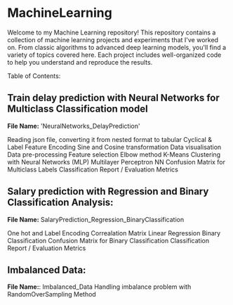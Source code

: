 # MachineLearning
Welcome to my Machine Learning repository!
This repository contains a collection of machine learning projects and experiments that I've worked on. From classic algorithms to advanced deep learning models, you'll find a variety of topics covered here. Each project includes well-organized code to help you understand and reproduce the results.

Table of Contents:

## Train delay prediction with Neural Networks for Multiclass Classification model

**File Name:** 'NeuralNetworks_DelayPrediction'

Reading json file, converting it from nested format to tabular
Cyclical & Label Feature Encoding
Sine and Cosine transformation
Data visualisation
Data pre-processing
Feature selection
Elbow method
K-Means Clustering with Neural Networks (MLP)
Multilayer Perceptron NN
Confusion Matrix for Multiclass Labels
Classification Report / Evaluation Metrics
   
## Salary prediction with Regression and Binary Classification Analysis:

**File Name:** SalaryPrediction_Regression_BinaryClassification

One hot and Label Encoding
Correalation Matrix
Linear Regression
Binary Classification
Confusion Matrix for Binary Classification
Classification Report / Evaluation Metrics

## Imbalanced Data:

**File Name:**: Imbalanced_Data
Handling imbalance problem with RandomOverSampling Method
   
   
   
   
   
   
